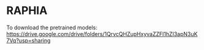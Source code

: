 # RAPHIA



To download the pretrained models: https://drive.google.com/drive/folders/1QrvcQHZupHxyvaZZFl1hZI3apN3uK7Vq?usp=sharing
